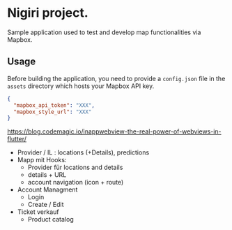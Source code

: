 # Nigiri project.

Sample application used to test and develop map functionalities via Mapbox.

## Usage

Before building the application, you need to provide a `config.json` file in the `assets` directory which hosts your Mapbox API key.

```json
{
  "mapbox_api_token": "XXX",
  "mapbox_style_url": "XXX"
}
```


https://blog.codemagic.io/inappwebview-the-real-power-of-webviews-in-flutter/


- Provider / IL  : locations (+Details), predictions
- Mapp mit Hooks: 
  - Provider für locations and details 
  - details + URL 
  - account navigation (icon + route)
- Account Managment
  - Login
  - Create / Edit
- Ticket verkauf
  - Product catalog